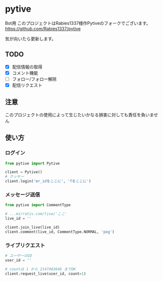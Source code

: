 # pytive
Bot用
このプロジェクトはRabies1337様作Pytiveのフォークでございます。
https://github.com/Rabies1337/pytive

気が向いたら更新します。
## TODO
- [x] 配信情報の取得
- [x] コメント機能
- [ ] フォロー/フォロー解除
- [x] 配信リクエスト

## 注意
このプロジェクトの使用によって生じたいかなる損害に対しても責任を負いません

## 使い方
### ログイン

```python
from pytive import Pytive

client = Pytive()
# クッキー
client.login('mr_idをここに', 'fをここに')
```
### メッセージ送信

```python
from pytive import CommentType

# ...mirrativ.com/live/'ここ'
live_id = ''

client.join_live(live_id)
client.comment(live_id, CommentType.NORMAL, 'pog')
```
### ライブリクエスト
```python
# ユーザーのID
user_id = ''

# countは 1 から 2147483646 までOK
client.request_live(user_id, count=1)
```
